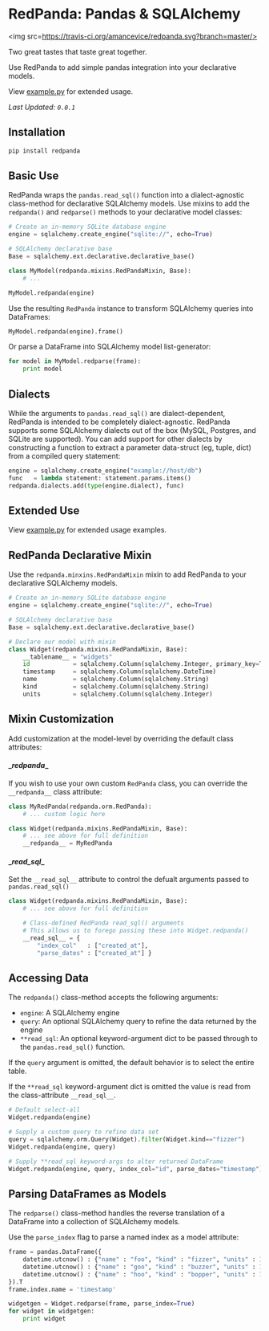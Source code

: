 # RedPanda: Pandas & SQLAlchemy

<img src=https://travis-ci.org/amancevice/redpanda.svg?branch=master/>

Two great tastes that taste great together.

Use RedPanda to add simple pandas integration into your declarative models.

View [example.py](./example.py) for extended usage.

*Last Updated: `0.0.1`*


## Installation

```bash
pip install redpanda
```


## Basic Use

RedPanda wraps the `pandas.read_sql()` function into a dialect-agnostic class-method for declarative SQLAlchemy models. Use mixins to add the `redpanda()` and `redparse()` methods to your declarative model classes:

```python
# Create an in-memory SQLite database engine
engine = sqlalchemy.create_engine("sqlite://", echo=True)

# SQLAlchemy declarative base
Base = sqlalchemy.ext.declarative.declarative_base()

class MyModel(redpanda.mixins.RedPandaMixin, Base):
    # ...

MyModel.redpanda(engine)
```

Use the resulting `RedPanda` instance to transform SQLAlchemy queries into DataFrames:

```python
MyModel.redpanda(engine).frame()
```

Or parse a DataFrame into SQLAlchemy model list-generator:

```python
for model in MyModel.redparse(frame):
    print model
```


## Dialects

While the arguments to `pandas.read_sql()` are dialect-dependent, RedPanda is intended to be completely dialect-agnostic. RedPanda supports some SQLAlchemy dialects out of the box (MySQL, Postgres, and SQLite are supported). You can add support for other dialects by constructing a function to extract a parameter data-struct (eg, tuple, dict) from a compiled query statement:

```python
engine = sqlalchemy.create_engine("example://host/db")
func   = lambda statement: statement.params.items()
redpanda.dialects.add(type(engine.dialect), func)
```


## Extended Use

View [example.py](./example.py) for extended usage examples.


## RedPanda Declarative Mixin

Use the `redpanda.minxins.RedPandaMixin` mixin to add RedPanda to your declarative SQLAlchemy models.

```python
# Create an in-memory SQLite database engine
engine = sqlalchemy.create_engine("sqlite://", echo=True)

# SQLAlchemy declarative base
Base = sqlalchemy.ext.declarative.declarative_base()

# Declare our model with mixin
class Widget(redpanda.mixins.RedPandaMixin, Base):
    __tablename__ = "widgets"
    id            = sqlalchemy.Column(sqlalchemy.Integer, primary_key=True)
    timestamp     = sqlalchemy.Column(sqlalchemy.DateTime)
    name          = sqlalchemy.Column(sqlalchemy.String)
    kind          = sqlalchemy.Column(sqlalchemy.String)
    units         = sqlalchemy.Column(sqlalchemy.Integer)
```

## Mixin Customization

Add customization at the model-level by overriding the default class attributes:


#### \__redpanda__

If you wish to use your own custom `RedPanda` class, you can override the `__redpanda__` class attribute:

```python
class MyRedPanda(redpanda.orm.RedPanda):
    # ... custom logic here

class Widget(redpanda.mixins.RedPandaMixin, Base):
    # ... see above for full definition
    __redpanda__ = MyRedPanda
```


#### \__read_sql__

Set the `__read_sql__` attribute to control the defualt arguments passed to `pandas.read_sql()`

```python
class Widget(redpanda.mixins.RedPandaMixin, Base):
    # ... see above for full definition

    # Class-defined RedPanda read_sql() arguments
    # This allows us to forego passing these into Widget.redpanda()
    __read_sql__ = {
        "index_col"   : ["created_at"],
        "parse_dates" : ["created_at"] }
```


## Accessing Data

The `redpanda()` class-method accepts the following arguments:
* `engine`: A SQLAlchemy engine
* `query`: An optional SQLAlchemy query to refine the data returned by the engine
* `**read_sql`: An optional keyword-argument dict to be passed through to the `pandas.read_sql()` function. 

If the `query` argument is omitted, the default behavior is to select the entire table.

If the `**read_sql` keyword-argument dict is omitted the value is read from the class-attribute `__read_sql__`.

```python
# Default select-all
Widget.redpanda(engine)

# Supply a custom query to refine data set
query = sqlalchemy.orm.Query(Widget).filter(Widget.kind=="fizzer")
Widget.redpanda(engine, query)

# Supply **read_sql keyword-args to alter returned DataFrame
Widget.redpanda(engine, query, index_col="id", parse_dates="timestamp")
```


## Parsing DataFrames as Models

The `redparse()` class-method handles the reverse translation of a DataFrame into a collection of SQLAlchemy models.

Use the `parse_index` flag to parse a named index as a model attribute:

```python
frame = pandas.DataFrame({
    datetime.utcnow() : {"name" : "foo", "kind" : "fizzer", "units" : 10 },
    datetime.utcnow() : {"name" : "goo", "kind" : "buzzer", "units" : 11 },
    datetime.utcnow() : {"name" : "hoo", "kind" : "bopper", "units" : 12 }
}).T
frame.index.name = 'timestamp'

widgetgen = Widget.redparse(frame, parse_index=True)
for widget in widgetgen:
    print widget
```
